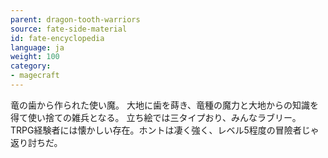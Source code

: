 ```yaml
---
parent: dragon-tooth-warriors
source: fate-side-material
id: fate-encyclopedia
language: ja
weight: 100
category:
- magecraft
---
```


竜の歯から作られた使い魔。
大地に歯を蒔き、竜種の魔力と大地からの知識を得て使い捨ての雑兵となる。
立ち絵では三タイプおり、みんなラブリー。
TRPG経験者には懐かしい存在。ホントは凄く強く、レベル5程度の冒險者じゃ返り討ちだ。
